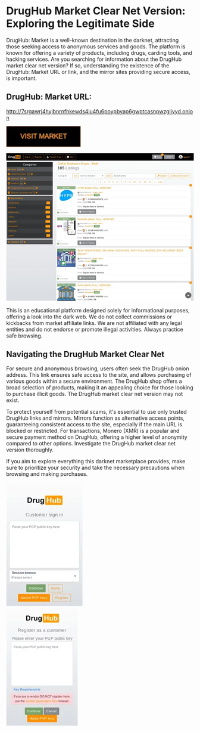 # DrugHub Market Clear Net Version: Exploring the Legitimate Side

DrugHub: Market is a well-known destination in the darknet, attracting those seeking access to anonymous services and goods. The platform is known for offering a variety of products, including drugs, carding tools, and hacking services. Are you searching for information about the DrugHub market clear net version? If so, understanding the existence of the DrugHub: Market URL or link, and the mirror sites providing secure access, is important.

## DrugHub: Market URL:

http://7srgawrj4hyjbnrnfhkewds4iu4fu6poypbyap6gwptcasnpwzgjjyyd.onion

[<img src="/previews/close.webp" width="200">](http://7srgawrj4hyjbnrnfhkewds4iu4fu6poypbyap6gwptcasnpwzgjjyyd.onion)


<a href="http://7srgawrj4hyjbnrnfhkewds4iu4fu6poypbyap6gwptcasnpwzgjjyyd.onion"><img src="/previews/buffer.webp" alt="image" style="max-width: 100%;"><a>

This is an educational platform designed solely for informational purposes, offering a look into the dark web. We do not collect commissions or kickbacks from market affiliate links. We are not affiliated with any legal entities and do not endorse or promote illegal activities. Always practice safe browsing.

## Navigating the DrugHub Market Clear Net

For secure and anonymous browsing, users often seek the DrugHub onion address. This link ensures safe access to the site, and allows purchasing of various goods within a secure environment. The DrugHub shop offers a broad selection of products, making it an appealing choice for those looking to purchase illicit goods. The DrugHub market clear net version may not exist.

To protect yourself from potential scams, it's essential to use only trusted DrugHub links and mirrors. Mirrors function as alternative access points, guaranteeing consistent access to the site, especially if the main URL is blocked or restricted. For transactions, Monero (XMR) is a popular and secure payment method on DrugHub, offering a higher level of anonymity compared to other options. Investigate the DrugHub market clear net version thoroughly.

If you aim to explore everything this darknet marketplace provides, make sure to prioritize your security and take the necessary precautions when browsing and making purchases.


<a href="http://7srgawrj4hyjbnrnfhkewds4iu4fu6poypbyap6gwptcasnpwzgjjyyd.onion"><img src="/previews/reveal.webp" alt="image" style="max-width: 100%;"><a>  
<a href="http://7srgawrj4hyjbnrnfhkewds4iu4fu6poypbyap6gwptcasnpwzgjjyyd.onion"><img src="/previews/taskbar.webp" alt="image" style="max-width: 100%;"><a>